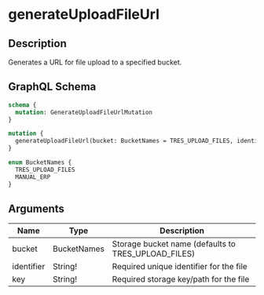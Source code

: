 # generateUploadFileUrl

## Description
Generates a URL for file upload to a specified bucket.

## GraphQL Schema
```graphql
schema {
  mutation: GenerateUploadFileUrlMutation
}

mutation {
  generateUploadFileUrl(bucket: BucketNames = TRES_UPLOAD_FILES, identifier: String!, key: String!): GenerateUploadFileUrlMutation
}

enum BucketNames {
  TRES_UPLOAD_FILES
  MANUAL_ERP
}
```

## Arguments
| Name | Type | Description |
|------|------|-------------|
| bucket | BucketNames | Storage bucket name (defaults to TRES_UPLOAD_FILES) |
| identifier | String! | Required unique identifier for the file |
| key | String! | Required storage key/path for the file |